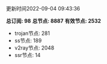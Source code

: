 更新时间2022-09-04 09:43:36

**总订阅: 98**
**总节点: 8887**
**有效节点: 2532**
- trojan节点: 281
- ss节点: 189
- v2ray节点: 2048
- ssr节点: 14
